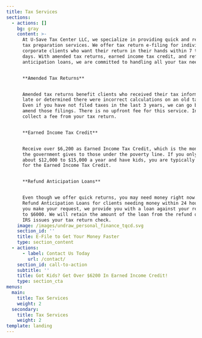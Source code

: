 ```yaml
---
title: Tax Services
sections:
  - actions: []
    bg: gray
    content: >-
      At U-Save Tax Center LLC, we specialize in providing quick and reliable
      tax preparation services. We offer tax return e-filing for individual and
      corporate clients who want their return in their hands within 7 to 10
      days. With amended tax returns, earned income tax credit, and refund
      anticipation loans, we are committed to handling all your tax needs.


      **Amended Tax Returns**


      Amended tax returns benefit clients who received their tax information too
      late or determined there were incorrect calculations on an old tax form.
      Even if you have not filed taxes in the last 3 years, we can go back and
      amend those filings. There is no upfront fee for this service. Instead, we
      collect a fee from your tax return.


      **Earned Income Tax Credit**


      Receive over $6,200 as Earned Income Tax Credit, which is the money that
      the government gives to those under the poverty line. If you only make
      about $12,000 to $15,000 a year and have kids, you are typically qualified
      for the Earned Income Tax Credit.


      **Refund Anticipation Loans**


      Even though we offer quick returns, you may need money right now. We offer
      Refund Anticipation Loans for clients needing money within 24 hours. When
      you make your request, we provide you with a loan against your refund up
      to $6000. We will retain the amount of the loan from the refund once the
      IRS issues your tax return check.
    image: /images/undraw_personal_finance_tqcd.svg
    section_id: ''
    title: E-File to Get Your Money Faster
    type: section_content
  - actions:
      - label: Contact Us Today
        url: /contact/
    section_id: call-to-action
    subtitle: ''
    title: Got Kids? Get Over $6200 In Earned Income Credit!
    type: section_cta
menus:
  main:
    title: Tax Services
    weight: 2
  secondary:
    title: Tax Services
    weight: 2
template: landing
---
```


